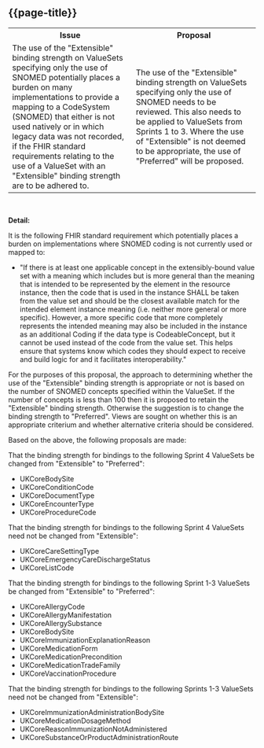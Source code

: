 ## {{page-title}}

<table id="assets">
<tr>
<th width="50%">Issue</th>
<th width="50%">Proposal</th>
</tr>

<tr>
<td>The use of the "Extensible" binding strength on ValueSets specifying only the use of SNOMED potentially places a burden on many implementations to provide a mapping to a CodeSystem (SNOMED) that either is not used natively or in which legacy data was not recorded, if the FHIR standard requirements relating to the use of a ValueSet with an "Extensible" binding strength are to be adhered to.</td>
<td>The use of the "Extensible" binding strength on ValueSets specifying only the use of SNOMED needs to be reviewed. This also needs to be applied to ValueSets from Sprints 1 to 3. Where the use of "Extensible" is not deemed to be appropriate, the use of "Preferred" will be proposed.</td>
</tr>

</table>

</br>


<b>Detail:</b>

It is the following FHIR standard requirement which potentially places a burden on implementations where SNOMED coding is not currently used or mapped to:

<ul>
<li>"If there is at least one applicable concept in the extensibly-bound value set with a meaning which includes but is more general than the meaning that is intended to be represented by the element in the resource instance, then the code that is used in the instance SHALL be taken from the value set and should be the closest available match for the intended element instance meaning (i.e. neither more general or more specific). However, a more specific code that more completely represents the intended meaning may also be included in the instance as an additional Coding if the data type is CodeableConcept, but it cannot be used instead of the code from the value set. This helps ensure that systems know which codes they should expect to receive and build logic for and it facilitates interoperability."</li>
</ul>

For the purposes of this proposal, the approach to determining whether the use of the "Extensible" binding strength is appropriate or not is based on the number of SNOMED concepts specified within the ValueSet. If the number of concepts is less than 100 then it is proposed to retain the "Extensible" binding strength. Otherwise the suggestion is to change the binding strength to "Preferred". Views are sought on whether this is an appropriate criterium and whether alternative criteria should be considered.

Based on the above, the following proposals are made:

That the binding strength for bindings to the following Sprint 4 ValueSets be changed from "Extensible" to "Preferred":

<ul>
<li>UKCoreBodySite</li>
<li>UKCoreConditionCode</li>
<li>UKCoreDocumentType</li>
<li>UKCoreEncounterType</li>
<li>UKCoreProcedureCode</li>
</ul>

That the binding strength for bindings to the following Sprint 4 ValueSets need not be changed from "Extensible":

<ul>
<li>UKCoreCareSettingType</li>
<li>UKCoreEmergencyCareDischargeStatus</li>
<li>UKCoreListCode</li>
</ul>

That the binding strength for bindings to the following Sprint 1-3 ValueSets be changed from "Extensible" to "Preferred":

<ul>
<li>UKCoreAllergyCode</li>
<li>UKCoreAllergyManifestation</li>
<li>UKCoreAllergySubstance</li>
<li>UKCoreBodySite</li>
<li>UKCoreImmunizationExplanationReason</li>
<li>UKCoreMedicationForm</li>
<li>UKCoreMedicationPrecondition</li>
<li>UKCoreMedicationTradeFamily</li>
<li>UKCoreVaccinationProcedure</li>
</ul>

That the binding strength for bindings to the following Sprints 1-3 ValueSets need not be changed from "Extensible":

<ul>
<li>UKCoreImmunizationAdministrationBodySite</li>
<li>UKCoreMedicationDosageMethod</li>
<li>UKCoreReasonImmunizationNotAdministered</li>
<li>UKCoreSubstanceOrProductAdministrationRoute</li>
</ul>
